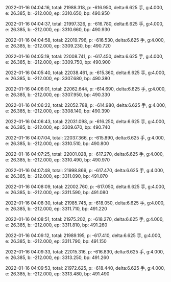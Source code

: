 2022-01-16 04:04:16, total: 21988.318, p: -616.950, delta:6.625 手, g:4.000, e: 26.385, b: -212.000, ep: 3310.650, bp: 490.950

2022-01-16 04:04:37, total: 21997.326, p: -616.780, delta:6.625 手, g:4.000, e: 26.385, b: -212.000, ep: 3310.660, bp: 490.930

2022-01-16 04:04:58, total: 22019.796, p: -616.530, delta:6.625 手, g:4.000, e: 26.385, b: -212.000, ep: 3309.230, bp: 490.720

2022-01-16 04:05:19, total: 22008.741, p: -617.450, delta:6.625 手, g:4.000, e: 26.385, b: -212.000, ep: 3309.750, bp: 490.900

2022-01-16 04:05:40, total: 22038.461, p: -615.360, delta:6.625 手, g:4.000, e: 26.385, b: -212.000, ep: 3307.680, bp: 490.380

2022-01-16 04:06:01, total: 22062.644, p: -614.690, delta:6.625 手, g:4.000, e: 26.385, b: -212.000, ep: 3307.950, bp: 490.330

2022-01-16 04:06:22, total: 22052.788, p: -614.980, delta:6.625 手, g:4.000, e: 26.385, b: -212.000, ep: 3308.140, bp: 490.390

2022-01-16 04:06:43, total: 22031.098, p: -616.250, delta:6.625 手, g:4.000, e: 26.385, b: -212.000, ep: 3309.670, bp: 490.740

2022-01-16 04:07:04, total: 22037.366, p: -615.890, delta:6.625 手, g:4.000, e: 26.385, b: -212.000, ep: 3310.510, bp: 490.800

2022-01-16 04:07:25, total: 22001.028, p: -617.270, delta:6.625 手, g:4.000, e: 26.385, b: -212.000, ep: 3310.490, bp: 490.970

2022-01-16 04:07:48, total: 21998.869, p: -617.470, delta:6.625 手, g:4.000, e: 26.385, b: -212.000, ep: 3311.090, bp: 491.070

2022-01-16 04:08:09, total: 22002.760, p: -617.050, delta:6.625 手, g:4.000, e: 26.385, b: -212.000, ep: 3311.590, bp: 491.080

2022-01-16 04:08:30, total: 21985.745, p: -618.050, delta:6.625 手, g:4.000, e: 26.385, b: -212.000, ep: 3311.710, bp: 491.220

2022-01-16 04:08:51, total: 21975.202, p: -618.270, delta:6.625 手, g:4.000, e: 26.385, b: -212.000, ep: 3311.810, bp: 491.260

2022-01-16 04:09:12, total: 21989.195, p: -617.410, delta:6.625 手, g:4.000, e: 26.385, b: -212.000, ep: 3311.790, bp: 491.150

2022-01-16 04:09:33, total: 22015.316, p: -616.830, delta:6.625 手, g:4.000, e: 26.385, b: -212.000, ep: 3313.250, bp: 491.260

2022-01-16 04:09:53, total: 21972.625, p: -618.440, delta:6.625 手, g:4.000, e: 26.385, b: -212.000, ep: 3313.480, bp: 491.490